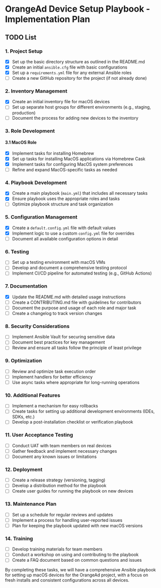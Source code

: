 # OrangeAd Device Setup Playbook - Implementation Plan

## TODO List

### 1. Project Setup

- [x] Set up the basic directory structure as outlined in the README.md
- [x] Create an initial `ansible.cfg` file with basic configurations
- [x] Set up a `requirements.yml` file for any external Ansible roles
- [ ] Create a new GitHub repository for the project (if not already done)

### 2. Inventory Management

- [x] Create an initial inventory file for macOS devices
- [ ] Set up separate host groups for different environments (e.g., staging, production)
- [ ] Document the process for adding new devices to the inventory

### 3. Role Development

#### 3.1 MacOS Role

- [x] Implement tasks for installing Homebrew
- [x] Set up tasks for installing MacOS applications via Homebrew Cask
- [x] Implement tasks for configuring MacOS system preferences
- [ ] Refine and expand MacOS-specific tasks as needed

### 4. Playbook Development

- [x] Create a main playbook (`main.yml`) that includes all necessary tasks
- [x] Ensure playbook uses the appropriate roles and tasks
- [ ] Optimize playbook structure and task organization

### 5. Configuration Management

- [x] Create a `default.config.yml` file with default values
- [x] Implement logic to use a custom `config.yml` file for overrides
- [ ] Document all available configuration options in detail

### 6. Testing

- [ ] Set up a testing environment with macOS VMs
- [ ] Develop and document a comprehensive testing protocol
- [ ] Implement CI/CD pipeline for automated testing (e.g., GitHub Actions)

### 7. Documentation

- [x] Update the README.md with detailed usage instructions
- [ ] Create a CONTRIBUTING.md file with guidelines for contributors
- [ ] Document the purpose and usage of each role and major task
- [ ] Create a changelog to track version changes

### 8. Security Considerations

- [ ] Implement Ansible Vault for securing sensitive data
- [ ] Document best practices for key management
- [ ] Review and ensure all tasks follow the principle of least privilege

### 9. Optimization

- [ ] Review and optimize task execution order
- [ ] Implement handlers for better efficiency
- [ ] Use async tasks where appropriate for long-running operations

### 10. Additional Features

- [ ] Implement a mechanism for easy rollbacks
- [ ] Create tasks for setting up additional development environments (IDEs, SDKs, etc.)
- [ ] Develop a post-installation checklist or verification playbook

### 11. User Acceptance Testing

- [ ] Conduct UAT with team members on real devices
- [ ] Gather feedback and implement necessary changes
- [ ] Document any known issues or limitations

### 12. Deployment

- [ ] Create a release strategy (versioning, tagging)
- [ ] Develop a distribution method for the playbook
- [ ] Create user guides for running the playbook on new devices

### 13. Maintenance Plan

- [ ] Set up a schedule for regular reviews and updates
- [ ] Implement a process for handling user-reported issues
- [ ] Plan for keeping the playbook updated with new macOS versions

### 14. Training

- [ ] Develop training materials for team members
- [ ] Conduct a workshop on using and contributing to the playbook
- [ ] Create a FAQ document based on common questions and issues

By completing these tasks, we will have a comprehensive Ansible playbook for setting up macOS devices for the OrangeAd project, with a focus on fresh installs and consistent configurations across all devices.
